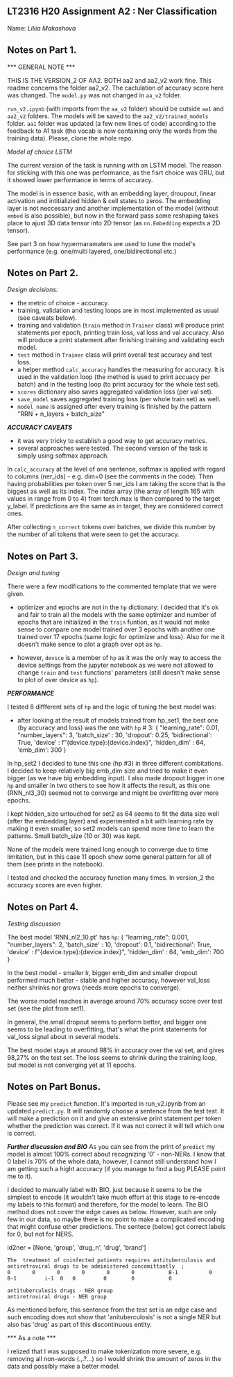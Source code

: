 ## LT2316 H20 Assignment A2 : Ner Classification

Name: *Liliia Makashova* 

## Notes on Part 1.

***  GENERAL NOTE ***

THIS IS THE VERSION_2 OF AA2. BOTH aa2 and aa2_v2 work fine. This readme concerns the folder aa2_v2. The caclulation of accuracy score here was changed. The `model.py` was not changed in `aa_v2` folder.

`run_v2.ipynb` (with imports from the `aa_v2` folder) should be outside `aa1` and `aa2_v2` folders. The models will be saved to the `aa2_v2/trained_models` folder. `aa1` folder was updated (a few new lines of code) according to the feedback to A1 task (the vocab is now containing only the words from the training data). Please, clone the whole repo. 

*Model of choice LSTM*

The current version of the task is running with an LSTM model. The reason for sticking with this one was performance, as the fisrt choice was GRU, but it showed lower performance in terms of accuracy. 

The model is in essence basic, with an embedding layer, droupout, linear activation and intitializied hidden & cell states to zeros.
The embedding layer is not neccessary and another implementation of the model (without `embed` is also possible), but now in the forward pass some reshaping takes place to ajust 3D data tensor into 2D tensor (as `nn.Embedding` expects a 2D tensor).

See part 3 on how hypermaramaters are used to tune the model's performance (e.g. one/multi layered, one/bidirectional etc.)

## Notes on Part 2.

*Design decisions:*

- the metric of choice - accuracy.
- training, validation and testing loops are in most implemented as usual (see caveats below).
- training and validation (`train` method in `Trainer` class) will produce print statements per epoch, printing train loss, val loss and val accuracy. Also will produce a print statement after finishing training and validating each model. 
- `test` method in `Trainer` class will print overall test accuracy and test loss. 
-  a helper method `calc_accuracy` handles the measuring for accuracy. It is used in the validation loop (the method is used to print accuacy per batch) and in the testing loop (to print accuracy for the whole test set).
- `scores` dictionary also saves aggregated validation loss (per val set).
- `save_model` saves aggregated training loss (per whole train set) as well.
- `model_name` is assigned after every training is finished by the pattern "RRN + n_layers + batch_size"

***ACCURACY CAVEATS***

- it was very tricky to establish a good way to get accuracy metrics.
- several approaches were tested. The second version of the task is simply using softmax approach.

In `calc_accuracy` at the level of one sentence, softmax is applied with regard to columns (ner_ids) - e.g. dim=0 (see the comments in the code).
Then having probabilities per token over 5 ner_ids I am taking the score that is the biggest as well as its index. The index array (the array of length 165 with values in range from 0 to 4) from torch.max is then compared to the target y_label. If predictions are the same as in target, they are considered correct ones. 

After collecting `n_correct` tokens over batches, we divide this number by the number of all tokens that were seen to get the accuracy. 

## Notes on Part 3.

*Design and tuning*

There were a few modifications to the commented template that we were given.

- optimizer and epochs are not in the `hp` dictionary: I decided that it's ok and fair to train all the models with the same optimizer and number of epochs that are initialized in the `train` funtion, as it would not make sense to compare one model trained over 3 epochs with another one trained over 17 epochs (same logic for optimizer and loss). Also for me it doesn't make sence to plot a graph over opt as `hp`.

- however, `device` is a member of `hp` as it was the only way to access the device settings from the jupyter notebook as we were not allowed to change `train` and `test` functions' parameters (still doesn't make sense to plot of over device as `hp`).

***PERFORMANCE***

I tested 8 diffferent sets of `hp` and the logic of tuning the best model was:
- after looking at the result of models trained from hp_set1, the best one (by accuracy and loss) was the one with `hp` # 3:
{
                          "learning_rate": 0.01,
                          "number_layers": 3,
                          'batch_size' : 30, 
                          'dropout': 0.25,
                          'bidirectional': True,
                          'device' :  f"{device.type}:{device.index}",
                          'hidden_dim' : 64,
                          'emb_dim': 300
                        }

In hp_set2 I decided to tune this one (hp #3) in three different combitations. 
I decided to keep relatively big emb_dim size and tried to make it even bigger (as we have big embedding input). 
I also made dropout bigger in one `hp` and smaller in two others to see how it affects the result, as this one (RNN_nl3_30) seemed not to converge and might be overfitting over more epochs. 

I kept hidden_size untouched for set2 as 64 seems to fit the data size well (after the embedding layer) and experimented a bit with learning rate by making it even smaller, so set2 models can spend more time to learn the patterns. 
Small batch_size (10 or 30) was kept. 

None of the models were trained long enough to converge due to time limitation, but in this case 11 epoch show some general pattern for all of them (see prints in the notebook).

I tested and checked the accuracy function many times. In version_2 the accuracy scores are even higher. 

## Notes on Part 4.

*Testing discussion*


The best model 'RNN_nl2_10.pt' has `hp`: 
{
                          "learning_rate": 0.001,
                          "number_layers": 2,
                          'batch_size' : 10, 
                          'dropout': 0.1,
                          'bidirectional': True,
                          'device' :  f"{device.type}:{device.index}",
                          'hidden_dim' : 64,
                          'emb_dim': 700
                        }

In the best model - smaller lr, bigger emb_dim and smaller dropout performed much better - stable and higher accuracy, however val_loss neither shrinks nor grows (needs more epochs to converge).

The worse model reaches in average around 70% accuracy score over test set (see the plot from set1). 

In general, the small dropout seems to perform better, and bigger one seems to be leading to overfitting, that's what the print statements for val_loss signal about in several models. 

The best model stays at around 98% in accuracy over the val set, and gives 98,27% on the test set. The loss seems to shrink during the training loop, but model is not converging yet at 11 epochs.


## Notes on Part Bonus.

Please see my `predict` function. It's imported in run_v2.ipynb from an updated `predict.py`.
It will randomly choose a sentence from the test test. It will make a prediction on it and give an extensive print statement per token whether the prediction was correct. If it was not correct it will tell which one is correct.

***Further discussion and BIO*** 
As you can see from the print of `predict` my model is almost 100% correct about recognizing '0' - non-NERs. 
I know that 0 label is 70% of the whole data, however, I cannot still understand how I am getting such a hight accuracy (if you manage to find a bug PLEASE point me to it). 

I decided to manually label with BIO, just because it seems to be the simplest to encode (it wouldn't take much effort at this stage to re-encode my labels to this format) and therefore, for the model to learn. The BIO method does not cover the edge cases as below. However, such are only few in our data, so maybe there is no point to make a complicated encoding that might confuse other predictions. The sentece (below) got correct labels for 0, but not for NERS.

id2ner = [None, 'group', 'drug_n', 'drug', 'brand']

```
The  treatment of coinfected patients requires antituberculosis and antiretroviral drugs to be administered concomittantly  ; 
0       0       0       0       0       0           B-1          0      B-1         i-1  0   0         0        0           0 

antituberculosis drugs - NER group
antiretroviral drugs - NER group
```

As mentioned before, this sentence from the test set is an edge case and such encoding does not show that 'anituberculosis' is not a single NER but also has 'drug' as part of this discontinuous entity. 


*** As a note *** 

I relized that I was supposed to make tokenization more severe, e.g. removing all non-words (.,.?...) so I would shrink the amount of zeros in the data and possibly make a better model. 